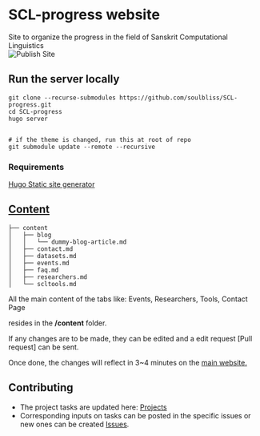# SCL-progress website 
Site to organize the progress in the field of Sanskrit Computational Linguistics
<br>
![Publish Site](https://github.com/soulbliss/SCL-progress/workflows/Publish%20Site/badge.svg)

## Run the server locally

```
git clone --recurse-submodules https://github.com/soulbliss/SCL-progress.git
cd SCL-progress
hugo server


# if the theme is changed, run this at root of repo
git submodule update --remote --recursive
```



### Requirements

[Hugo Static site generator](https://gohugo.io/getting-started/quick-start/#step-1-install-hugo)



## [Content](https://github.com/soulbliss/SCL-progress/tree/master/content)



```
├── content
│   ├── blog
│   │   └── dummy-blog-article.md
│   ├── contact.md
│   ├── datasets.md
│   ├── events.md
│   ├── faq.md
│   ├── researchers.md
│   └── scltools.md

```

All the main content of the tabs like: Events, Researchers, Tools, Contact Page

resides in the **/content** folder.

If any changes are to be made, they can be edited and a edit request [Pull request] can be sent.

Once done, the changes will reflect in 3~4 minutes on the [main website.](https://sclprogress.com/)



## Contributing



- The project tasks are updated here: [Projects](<https://github.com/soulbliss/SCL-progress/projects>) 
- Corresponding inputs on tasks can be posted in the specific issues or new ones can be created [Issues](https://github.com/soulbliss/SCL-progress/issues).


